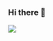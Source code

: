 ### Hi there 👋

![](https://github-readme-stats.vercel.app/api?username=yach36&count_private=true&show_icons=true&theme=merko)
